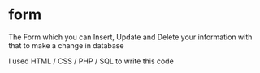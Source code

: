 # form
The Form which you can Insert, Update and Delete your information with that to make a change in database 

I used HTML / CSS / PHP / SQL to write this code
